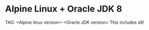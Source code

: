 # Alpine Linux + Oracle JDK 8
TAG: \<Alpine linux version\>-\<Oracle JDK version\>
This includes s6!
